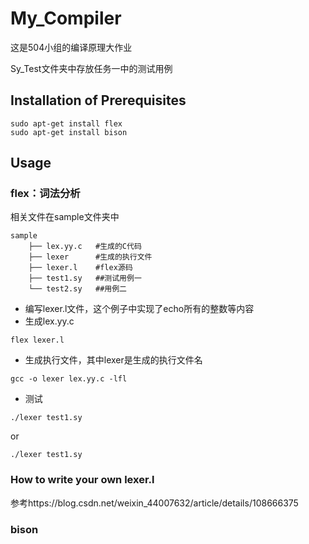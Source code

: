 # My_Compiler

这是504小组的编译原理大作业

Sy_Test文件夹中存放任务一中的测试用例

## Installation of Prerequisites

```
sudo apt-get install flex  
sudo apt-get install bison
```

## Usage
### flex：词法分析

相关文件在sample文件夹中
```
sample
    ├── lex.yy.c   #生成的C代码
    ├── lexer      #生成的执行文件
    ├── lexer.l    #flex源码
    ├── test1.sy   ##测试用例一
    └── test2.sy   ##用例二
```

* 编写lexer.l文件，这个例子中实现了echo所有的整数等内容
* 生成lex.yy.c
```
flex lexer.l
```
* 生成执行文件，其中lexer是生成的执行文件名
```
gcc -o lexer lex.yy.c -lfl
```
* 测试
```
./lexer test1.sy
```
or
```
./lexer test1.sy
```

### How to write your own lexer.l
参考https://blog.csdn.net/weixin_44007632/article/details/108666375

### bison
